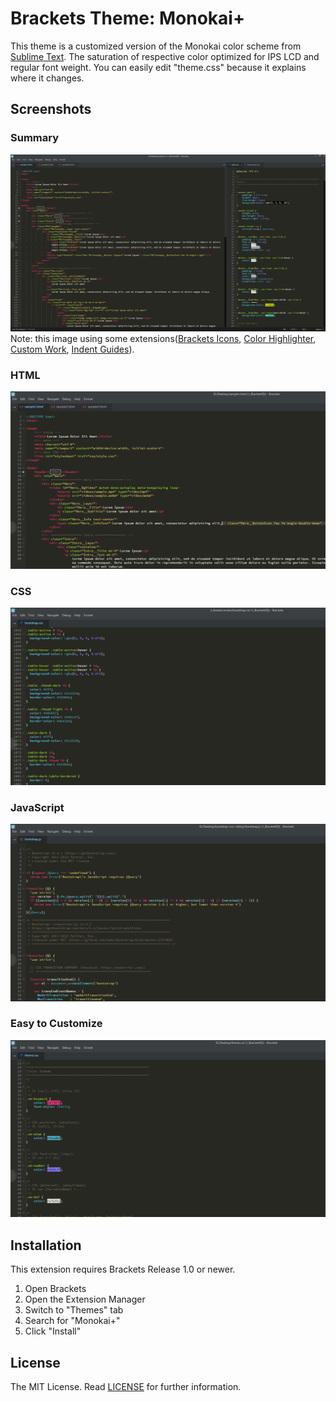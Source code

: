 Brackets Theme: Monokai+
===

This theme is a customized version of the Monokai color scheme from [Sublime Text](http://sublimetext.com/).
The saturation of respective color optimized for IPS LCD and regular font weight.
You can easily edit "theme.css" because it explains where it changes.

Screenshots
---

### Summary
![HTML](screenshots/summary.png)
Note: this image using some extensions([Brackets Icons](https://github.com/ivogabe/Brackets-Icons), [Color Highlighter](https://github.com/Taraflex/Brackets-Color-Highlighter), [Custom Work](https://github.com/DH3ALEJANDRO/custom-work-for-brackets), [Indent Guides](https://github.com/lkcampbell/brackets-indent-guides)).

### HTML
![HTML](screenshots/html.png)

### CSS
![HTML](screenshots/css.png)

### JavaScript
![HTML](screenshots/js.png)

### Easy to Customize
![HTML](screenshots/theme.png)

Installation
---

This extension requires Brackets Release 1.0 or newer.

1. Open Brackets
2. Open the Extension Manager
3. Switch to "Themes" tab
4. Search for "Monokai+"
5. Click "Install"

License
---

The MIT License.
Read [LICENSE](LICENSE) for further information.

